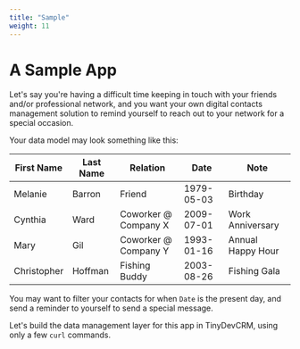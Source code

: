 ```yaml
---
title: "Sample"
weight: 11
---
```


# A Sample App

Let's say you're having a difficult time keeping in touch with your friends
and/or professional network, and you want your own digital contacts management
solution to remind yourself to reach out to your network for a special occasion.

Your data model may look something like this:

First Name | Last Name | Relation | Date | Note
---------- | ---------- | ---------- | ---------- | ----------
Melanie | Barron | Friend | 1979-05-03 | Birthday
Cynthia | Ward | Coworker @ Company X | 2009-07-01 | Work Anniversary
Mary | Gil | Coworker @ Company Y | 1993-01-16 | Annual Happy Hour
Christopher | Hoffman | Fishing Buddy | 2003-08-26 | Fishing Gala

You may want to filter your contacts for when `Date` is the present day, and
send a reminder to yourself to send a special message.

Let's build the data management layer for this app in TinyDevCRM, using only a
few `curl` commands.
